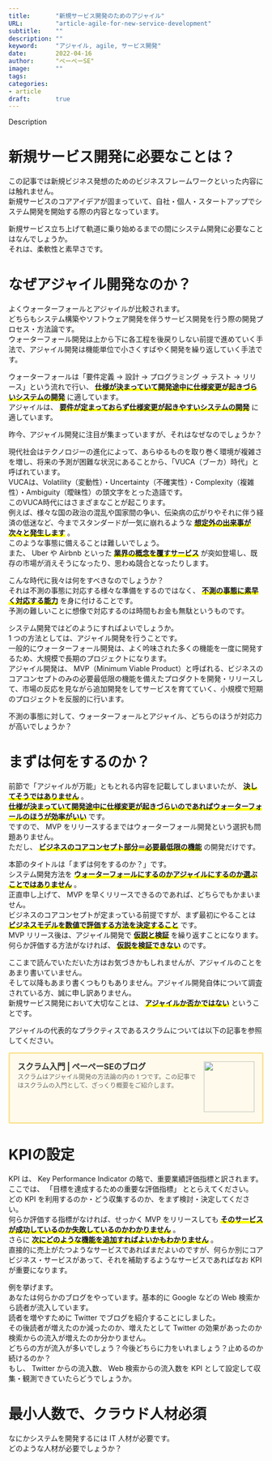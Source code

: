 ```yaml
---
title:       "新規サービス開発のためのアジャイル"
URL:         "article-agile-for-new-service-development"
subtitle:    ""
description: ""
keyword:     "アジャイル, agile, サービス開発"
date:        2022-04-16
author:      "ぺーぺーSE"
image:       ""
tags:
categories:
- article
draft:       true
---
```


Description

<!--more-->

# 新規サービス開発に必要なことは？

この記事では新規ビジネス発想のためのビジネスフレームワークといった内容には触れません。  
新規サービスのコアアイデアが固まっていて、自社・個人・スタートアップでシステム開発を開始する際の内容となっています。

新規サービス立ち上げて軌道に乗り始めるまでの間にシステム開発に必要なことはなんでしょうか。  
それは、柔軟性と素早さです。

# なぜアジャイル開発なのか？

よくウォーターフォールとアジャイルが比較されます。  
どちらもシステム構築やソフトウェア開発を伴うサービス開発を行う際の開発プロセス・方法論です。  
ウォーターフォール開発は上から下に各工程を後戻りしない前提で進めていく手法で、アジャイル開発は機能単位で小さくすばやく開発を繰り返していく手法です。

ウォーターフォールは「要件定義 -> 設計 -> プログラミング -> テスト -> リリース」という流れで行い、 <span style="font-weight: bold;background:linear-gradient(transparent 70%, #FFFF00 0%);">仕様が決まっていて開発途中に仕様変更が起きづらいシステムの開発</span> に適しています。  
アジャイルは、 <span style="font-weight: bold;background:linear-gradient(transparent 70%, #FFFF00 0%);">要件が定まっておらず仕様変更が起きやすいシステムの開発</span> に適しています。

昨今、アジャイル開発に注目が集まっていますが、それはなぜなのでしょうか？

現代社会はテクノロジーの進化によって、あらゆるものを取り巻く環境が複雑さを増し、将来の予測が困難な状況にあることから、「VUCA（ブーカ）時代」と呼ばれています。  
VUCAは、Volatility（変動性）・Uncertainty（不確実性）・Complexity（複雑性）・Ambiguity（曖昧性）の頭文字をとった造語です。  
このVUCA時代にはさまざまなことが起こります。  
例えば、様々な国の政治の混乱や国家間の争い、伝染病の広がりやそれに伴う経済の低迷など、今までスタンダードが一気に崩れるような <span style="font-weight: bold;background:linear-gradient(transparent 70%, #FFFF00 0%);">想定外の出来事が次々と発生します</span> 。  
このような事態に備えることは難しいでしょう。  
また、 Uber や Airbnb といった <span style="font-weight: bold;background:linear-gradient(transparent 70%, #FFFF00 0%);">業界の概念を覆すサービス</span> が突如登場し、既存の市場が消えそうになったり、思わぬ競合となったりします。

こんな時代に我々は何をすべきなのでしょうか？  
それは不測の事態に対応する様々な準備をするのではなく、 <span style="font-weight: bold;background:linear-gradient(transparent 70%, #FFFF00 0%);">不測の事態に素早く対応する能力</span> を身に付けることです。  
予測の難しいことに想像で対応するのは時間もお金も無駄というものです。

システム開発ではどのようにすればよいでしょうか。  
1 つの方法としては、アジャイル開発を行うことです。  
一般的にウォーターフォール開発は、よく吟味された多くの機能を一度に開発するため、大規模で長期のプロジェクトになります。  
アジャイル開発は、 MVP（Minimum Viable Product）と呼ばれる、ビジネスのコアコンセプトのみの必要最低限の機能を備えたプロダクトを開発・リリースして、市場の反応を見ながら追加開発をしてサービスを育てていく、小規模で短期のプロジェクトを反服的に行います。  

不測の事態に対して、ウォーターフォールとアジャイル、どちらのほうが対応力が高いでしょうか？

# まずは何をするのか？

前節で「アジャイルが万能」ともとれる内容を記載してしまいまいたが、 <span style="font-weight: bold;background:linear-gradient(transparent 70%, #FFFF00 0%);">決してそうではありません</span> 。  
<span style="font-weight: bold;background:linear-gradient(transparent 70%, #FFFF00 0%);">仕様が決まっていて開発途中に仕様変更が起きづらいのであればウォーターフォールのほうが効率がいい</span> です。  
ですので、 MVP をリリースするまではウォーターフォール開発という選択も問題ありません。  
ただし、 <span style="font-weight: bold;background:linear-gradient(transparent 70%, #FFFF00 0%);">ビジネスのコアコンセプト部分＝必要最低限の機能</span> の開発だけです。  

本節のタイトルは「まずは何をするのか？」です。  
システム開発方法を <span style="font-weight: bold;background:linear-gradient(transparent 70%, #FFFF00 0%);">ウォーターフォールにするのかアジャイルにするのか選ぶことではありません</span> 。  
正直申し上げて、 MVP を早くリリースできるのであれば、どちらでもかまいません。  
ビジネスのコアコンセプトが定まっている前提ですが、まず最初にやることは <span style="font-weight: bold;background:linear-gradient(transparent 70%, #FFFF00 0%);">ビジネスモデルを数値で評価する方法を決定すること</span> です。  
MVP リリース後は、アジャイル開発で <span style="font-weight: bold;background:linear-gradient(transparent 70%, #FFFF00 0%);">仮説と検証</span> を繰り返すことになります。  
何らか評価する方法がなければ、 <span style="font-weight: bold;background:linear-gradient(transparent 70%, #FFFF00 0%);">仮説を検証できない</span> のです。

ここまで読んでいただいた方はお気づきかもしれませんが、アジャイルのことをあまり書いていません。  
そして以降もあまり書くつもりもありません。アジャイル開発自体について調査されている方、誠に申し訳ありません。  
新規サービス開発において大切なことは、 <span style="font-weight: bold;background:linear-gradient(transparent 70%, #FFFF00 0%);">アジャイルか否かではない</span> ということです。

アジャイルの代表的なプラクティスであるスクラムについては以下の記事を参照してください。

<div class="blogcardfu" style="width:auto;max-width:9999px;border:3px solid #FBE599;border-radius:3px;margin:10px 0;padding:15px;line-height:1.4;text-align:left;background:#FFFAEB;"><a href="https://blog.pepese.com/agile-scrum-basics" target="_blank" style="display:block;text-decoration:none;"><span class="blogcardfu-image" style="float:right;width:100px;padding:0 0 0 10px;margin:0 0 5px 5px;"><img src="https://images.weserv.nl/?w=100&url=ssl:blog.pepese.com/img/yaruwo.gif" width="100" style="width:100%;height:auto;max-height:100px;min-width:0;border:0 none;margin:0;"></span><br style="display:none"><span class="blogcardfu-title" style="font-size:112.5%;font-weight:700;color:#333333;margin:0 0 5px 0;">スクラム入門 | ぺーぺーSEのブログ</span><br><span class="blogcardfu-content" style="font-size:87.5%;font-weight:400;color:#666666;">スクラムはアジャイル開発の方法論の内の 1 つです。この記事ではスクラムの入門として、ざっくり概要をご紹介します。</span><br><span style="clear:both;display:block;overflow:hidden;height:0;">&nbsp;</span></a></div>

# KPIの設定

KPI は、 Key Performance Indicator の略で、重要業績評価指標と訳されます。  
ここでは、 「目標を達成するための重要な評価指標」 ととらえてください。  
どの KPI を利用するのか・どう収集するのか、をまず検討・決定してください。  
何らか評価する指標がなければ、せっかく MVP をリリースしても <span style="font-weight: bold;background:linear-gradient(transparent 70%, #FFFF00 0%);">そのサービスが成功しているのか失敗しているのかわかりません</span> 。  
さらに <span style="font-weight: bold;background:linear-gradient(transparent 70%, #FFFF00 0%);">次にどのような機能を追加すればよいかもわかりません</span> 。  
直接的に売上がたつようなサービスであればまだよいのですが、何らか別にコアビジネス・サービスがあって、それを補助するようなサービスであればなお KPI が重要になります。  

例を挙げます。  
あなたは何らかのブログをやっています。基本的に Google などの Web 検索から読者が流入しています。  
読者を増やすために Twitter でブログを紹介することにしました。  
その後読者が増えたのか減ったのか、増えたとして Twitter の効果があったのか検索からの流入が増えたのか分かりません。  
どちらの方が流入が多いでしょう？今後どちらに力をいれましょう？止めるのか続けるのか？  
もし、 Twitter からの流入数、 Web 検索からの流入数を KPI として設定して収集・観測できていたらどうでしょうか。

# 最小人数で、クラウド人材必須

なにかシステムを開発するには IT 人材が必要です。  
どのような人材が必要でしょうか？